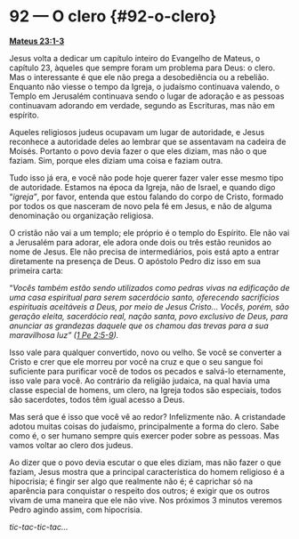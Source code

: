 # 92 — O clero {#92-o-clero}

[**Mateus 23:1-3**](http://bibliaonline.com.br/acf/mt/23/1-3)

Jesus volta a dedicar um capítulo inteiro do Evangelho de Mateus, o capítulo 23, àqueles que sempre foram um problema para Deus: o clero. Mas o interessante é que ele não prega a desobediência ou a rebelião. Enquanto não viesse o tempo da Igreja, o judaísmo continuava valendo, o Templo em Jerusalém continuava sendo o lugar de adoração e as pessoas continuavam adorando em verdade, segundo as Escrituras, mas não em espírito.

Aqueles religiosos judeus ocupavam um lugar de autoridade, e Jesus reconhece a autoridade deles ao lembrar que se assentavam na cadeira de Moisés. Portanto o povo devia fazer o que eles diziam, mas não o que faziam. Sim, porque eles diziam uma coisa e faziam outra.

Tudo isso já era, e você não pode hoje querer fazer valer esse mesmo tipo de autoridade. Estamos na época da Igreja, não de Israel, e quando digo “_igreja”_, por favor, entenda que estou falando do corpo de Cristo, formado por todos os que nasceram de novo pela fé em Jesus, e não de alguma denominação ou organização religiosa.

O cristão não vai a um templo; ele próprio é o templo do Espírito. Ele não vai a Jerusalém para adorar, ele adora onde dois ou três estão reunidos ao nome de Jesus. Ele não precisa de intermediários, pois está apto a entrar diretamente na presença de Deus. O apóstolo Pedro diz isso em sua primeira carta:

“_Vocês também estão sendo utilizados como pedras vivas na edificação de uma casa espiritual para serem sacerdócio santo, oferecendo sacrifícios espirituais aceitáveis a Deus, por meio de Jesus Cristo... Vocês, porém, são geração eleita, sacerdócio real, nação santa, povo exclusivo de Deus, para anunciar as grandezas daquele que os chamou das trevas para a sua maravilhosa luz” (_[_1 Pe 2:5-9_](http://bibliaonline.com.br/acf/1pe/2/5-9)_)._

Isso vale para qualquer convertido, novo ou velho. Se você se converter a Cristo e crer que ele morreu por você na cruz e que o seu sangue foi suficiente para purificar você de todos os pecados e salvá-lo eternamente, isso vale para você. Ao contrário da religião judaica, na qual havia uma classe especial de homens, um clero, na Igreja todos são especiais, todos são sacerdotes, todos têm igual acesso a Deus.

Mas será que é isso que você vê ao redor? Infelizmente não. A cristandade adotou muitas coisas do judaísmo, principalmente a forma do clero. Sabe como é, o ser humano sempre quis exercer poder sobre as pessoas. Mas vamos voltar ao clero dos judeus.

Ao dizer que o povo devia escutar o que eles diziam, mas não fazer o que faziam, Jesus mostra que a principal característica do homem religioso é a hipocrisia; é fingir ser algo que realmente não é; é caprichar só na aparência para conquistar o respeito dos outros; é exigir que os outros vivam de uma maneira que ele não vive. Nos próximos 3 minutos veremos Pedro agindo assim, com hipocrisia.

_tic-tac-tic-tac..._
